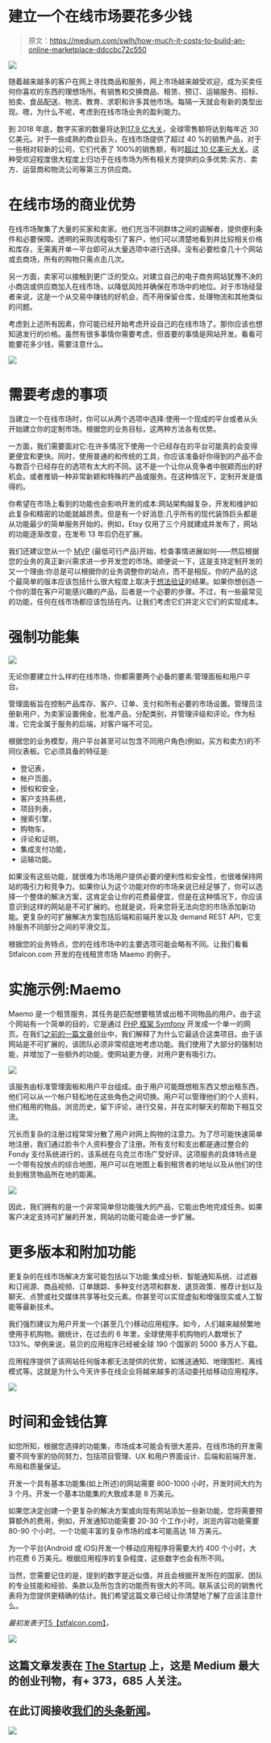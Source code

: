 # 建立一个在线市场要花多少钱

> 原文：<https://medium.com/swlh/how-much-it-costs-to-build-an-online-marketplace-ddccbc72c550>

![](img/031977daaffb0040e787287eb0c26716.png)

随着越来越多的客户在网上寻找商品和服务，网上市场越来越受欢迎，成为买卖任何你喜欢的东西的理想场所。有销售和交换商品、租赁、预订、运输服务、招标、拍卖、食品配送、物流、教育、求职和许多其他市场。每隔一天就会有新的类型出现。嗯，为什么不呢，考虑到在线市场业务的盈利能力。

到 2018 年底，数字买家的数量将达到[17.9 亿大关](https://www.statista.com/statistics/251666/number-of-digital-buyers-worldwide/)，全球零售额将达到每年近 30 亿美元。对于一些成熟的商业巨头，在线市场提供了超过 40 %的销售产品，对于一些相对较新的公司，它们代表了 100%的销售额，有时[超过 10 亿美元大关](https://www.mirakl.com/data/uploads/White-paper-Marketplace.pdf)。这种受欢迎程度很大程度上归功于在线市场为所有相关方提供的众多优势:买方、卖方、运营商和物流公司等第三方供应商。

# 在线市场的商业优势

在线市场聚集了大量的买家和卖家。他们充当不同群体之间的调解者，提供便利条件和必要保障。透明的采购流程吸引了客户，他们可以清楚地看到并比较相关价格和库存，无需离开单一平台即可从大量选项中进行选择。没有必要检查几十个网站或去商场，所有的购物只需点击几次。

另一方面，卖家可以接触到更广泛的受众。对建立自己的电子商务网站犹豫不决的小商店或供应商加入在线市场，以降低风险并确保在市场中的地位。对于市场经营者来说，这是一个从交易中赚钱的好机会，而不用保留仓库，处理物流和其他类似的问题。

考虑到上述所有因素，你可能已经开始考虑开设自己的在线市场了。那你应该也想知道发行的价格。虽然有很多事情你需要考虑，但首要的事情是网站开发。看看可能要花多少钱，需要注意什么。

![](img/03e8490a8e715ba163695ed3c59c1ee3.png)

# 需要考虑的事项

当建立一个在线市场时，你可以从两个选项中选择:使用一个现成的平台或者从头开始建立你的定制市场。根据您的业务目标，这两种方法各有优势。

一方面，我们需要面对它:在许多情况下使用一个已经存在的平台可能真的会变得更便宜和更快。同时，使用普通的和传统的工具，你应该准备好你得到的产品不会与数百个已经存在的选项有太大的不同。这不是一个让你从竞争者中脱颖而出的好机会。或者推销一种非常新颖和特殊的产品或服务。在这种情况下，定制开发是值得的。

你希望在市场上看到的功能也会影响开发的成本:网站架构越复杂，开发和维护如此复杂和精密的功能就越昂贵。但是有一个好消息:几乎所有的现代装饰巨头都是从功能最少的简单服务开始的。例如，Etsy 仅用了三个月就建成并发布了，网站的功能逐渐改变，在发布 13 年后仍在扩展。

我们还建议您从一个 [MVP](https://stfalcon.com/en/blog/post/why-your-startup-needs-mvp) (最低可行产品)开始，检查事情进展如何——然后根据您的业务的真正新兴需求进一步开发您的市场。顺便说一下，这是支持定制开发的又一个理由:你总是可以根据你的业务调整你的站点，而不是相反。你的产品的这个最简单的版本应该包括什么很大程度上取决于[想法验证](https://stfalcon.com/en/blog/post/startup-idea-validation)的结果。如果你想创造一个你的潜在客户可能感兴趣的产品，后者是一个必要的步骤。不过，有一些最常见的功能，任何在线市场都应该包括在内。让我们考虑它们并定义它们的实现成本。

# 强制功能集

![](img/cd99e810275d702919cce0424f9387b3.png)

无论你要建立什么样的在线市场，你都需要两个必备的要素:管理面板和用户平台。

管理面板旨在控制产品库存、客户、订单、支付和所有必要的市场设置。管理员注册新用户，为卖家设置佣金，批准产品，分配类别，并管理评级和评论。作为标准，它完全属于服务的后端，对客户端不可见。

根据您的业务模型，用户平台甚至可以包含不同用户角色(例如，买方和卖方)的不同仪表板。它必须具备的特征是:

*   登记表，
*   帐户页面，
*   授权和安全，
*   客户支持系统，
*   项目列表，
*   搜索引擎，
*   购物车，
*   评论和证明，
*   集成支付功能，
*   运输功能。

如果没有这些功能，就很难为市场用户提供必要的便利性和安全性，也很难保持网站的吸引力和竞争力。如果你认为这个功能对你的市场来说已经足够了，你可以选择一个整体的解决方案，这肯定会让你的花费最便宜，但是在这种情况下，你应该意识到这样的网站是不可扩展的。也就是说，将来您将无法向您的市场添加新功能。更复杂的可扩展解决方案包括后端和前端开发以及 demand REST API，它支持服务不同部分之间的平滑交互。

根据您的业务特点，您的在线市场中的主要选项可能会略有不同。让我们看看 Stfalcon.com 开发的在线租赁市场 Maemo 的例子。

# 实施示例:Maemo

Maemo 是一个租赁服务，其任务是匹配想要租赁或出租不同物品的用户。由于这个网站有一个简单的目的，它是通过 [PHP 框架 Symfony](https://stfalcon.com/en/services/web-development) 开发成一个单一的网页。在我们[之前的一篇文章](/swlh/7-advantages-of-php-for-business-it-solutions-b388d01e7891)创业中，我们解释了为什么它最适合这类项目。由于该网站是不可扩展的，该团队必须非常彻底地考虑功能。我们使用了大部分的强制功能，并增加了一些额外的功能，使网站更方便，对用户更有吸引力。

![](img/897c73023f42cb9220a6a8eed2bc15a4.png)

该服务由标准管理面板和用户平台组成。由于用户可能既想租东西又想出租东西，他们可以从一个帐户轻松地在这些角色之间切换。用户可以管理他们的个人资料，他们租用的物品，浏览历史，留下评论，进行交易，并在实时聊天的帮助下相互交流。

冗长而复杂的注册过程常常分散了用户对网上购物的注意力。为了尽可能快速简单地注册，我们通过脸书个人资料整合了注册。所有支付和支出都是通过整合的 Fondy 支付系统进行的，该系统在乌克兰市场广受好评。这项服务的具体特点是一个带有投放点的综合地图，用户可以在地图上看到租赁者的地址以及从他们的住处到租赁物品所在地的距离。

![](img/815436cd43fdf92804f7113fea595475.png)

因此，我们拥有的是一个非常简单但功能强大的产品，它能出色地完成任务。如果客户决定支持可扩展的开发，网站的功能可能会进一步扩展。

# 更多版本和附加功能

更复杂的在线市场解决方案可能包括以下功能:集成分析、智能通知系统、过滤器和订阅源、商品视频、订单跟踪、多种支付选项和群发、退货政策、推荐计划以及聊天、点赞或社交媒体共享等社交元素。你甚至可以实现虚拟和增强现实或人工智能等最新技术。

我们强烈建议为用户开发一个(甚至几个)移动应用程序。如今，人们越来越频繁地使用手机购物。据统计，在过去的 6 年里，全球使用手机购物的人数增长了 133%。举例来说，易贝的应用程序已经被全球 190 个国家的 5000 多万人下载。

应用程序提供了该网站任何版本都无法提供的优势，如推送通知、地理围栏、离线模式等。这就是为什么今天许多在线企业将越来越多的活动委托给移动应用程序。

![](img/95d5215674050cd21ec618f1bb49befa.png)

# 时间和金钱估算

如您所知，根据您选择的功能集，市场成本可能会有很大差异。在线市场的开发需要不同专家的协同努力，包括项目管理、UX 和用户界面设计、后端和前端开发、布局和质量保证。

开发一个具有基本功能集(如上所述)的网站需要 800-1000 小时，开发时间大约为 3 个月。开发一个基本功能集的大致成本是 8 万美元。

如果您决定创建一个更复杂的解决方案或向现有网站添加一些新功能，您将需要预算额外的费用，例如，开发通知功能需要 20-30 个工作小时，浏览内容功能需要 80-90 个小时。一个功能丰富的复杂市场的成本可能高达 18 万美元。

为一个平台(Android 或 iOS)开发一个移动应用程序将需要大约 400 个小时，大约花费 6 万美元。根据应用程序的复杂程度，这些数字也会有所不同。

当然，您需要记住的是，提到的数字是近似值，并且会根据开发所在的国家、团队的专业技能和经验、条款以及所包含的功能而有很大的不同。联系该公司的销售代表将为您提供更精确的估计。我们希望这篇文章已经让你清楚地了解了应该注意什么。

*最初发表于*[T5【stfalcon.com】](https://stfalcon.com/en/blog/post/online-marketplace-development-cost)*。*

[![](img/308a8d84fb9b2fab43d66c117fcc4bb4.png)](https://medium.com/swlh)

## 这篇文章发表在 [The Startup](https://medium.com/swlh) 上，这是 Medium 最大的创业刊物，有+ 373，685 人关注。

## 在此订阅接收[我们的头条新闻](http://growthsupply.com/the-startup-newsletter/)。

[![](img/b0164736ea17a63403e660de5dedf91a.png)](https://medium.com/swlh)